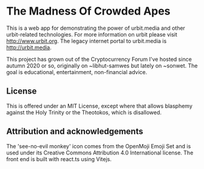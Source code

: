 # The Madness Of Crowded Apes

This is a web app for demonstrating the power of urbit.media and other
urbit-related technologies.  For more information on urbit please visit
http://www.urbit.org.  The legacy internet portal to urbit.media is
http://urbit.media.

This project has grown out of the Cryptocurrency Forum I've hosted since autumn
2020 or so, originally on ~libhut-samwes but lately on ~sonwet.  The goal is
educational, entertainment, non-financial advice.

## License

This is offered under an MIT License, except where that allows blasphemy against
the Holy Trinity or the Theotokos, which is disallowed.

## Attribution and acknowledgements

The 'see-no-evil monkey' icon comes from the OpenMoji Emoji Set and is used under
its Creative Commons Attribution 4.0 International license.  The front end is
built with react.ts using Vitejs.
